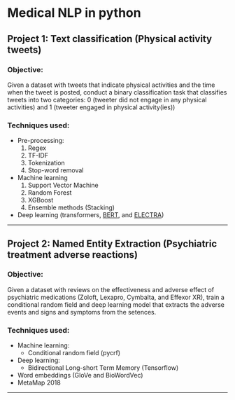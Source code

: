 # Medical NLP in python

## Project 1: Text classification (Physical activity tweets)

### Objective: 
Given a dataset with tweets that indicate physical activities and the time when the tweet is posted, conduct a binary classification task that classifies tweets into two categories: 0 (tweeter did not engage in any physical activities) and 1 (tweeter engaged in physical activity(ies))
### Techniques used: 
- Pre-processing:
     1. Regex
     2. TF-IDF 
     3. Tokenization
     4. Stop-word removal
- Machine learning
     1. Support Vector Machine
     2. Random Forest
     3. XGBoost
     4. Ensemble methods (Stacking)
- Deep learning (transformers, [BERT](https://huggingface.co/docs/transformers/model_doc/bert), and [ELECTRA](https://huggingface.co/docs/transformers/model_doc/electra))


---

## Project 2: Named Entity Extraction (Psychiatric treatment adverse reactions)

### Objective: 
Given a dataset with reviews on the effectiveness and adverse effect of psychiatric medications (Zoloft, Lexapro, Cymbalta, and Effexor XR), train a conditional random field and deep learning model that extracts the adverse events and signs and symptoms from the setences. 
### Techniques used: 
- Machine learning: 
     - Conditional random field (pycrf)
- Deep learning: 
     - Bidirectional Long-short Term Memory (Tensorflow)
- Word embeddings (GloVe and BioWordVec)
- MetaMap 2018

---

